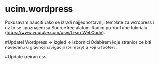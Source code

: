 # ucim.wordpress
Pokusavam nauciti kako se izradi najjednostavniji template za wordpress i uz to se upoznajem sa SourceTree alatom.
Radim po YouTube tutorialu (https://www.youtube.com/user/LearnWebCode).


#Update1
  Wordpress -> Izgled -> izbornici 
    Odabirem koje stranice ce biti navedenu u glavnoj navigaciji (primary) a koji u footeru.

#Update
  kreiran css.

